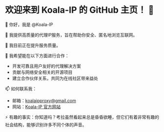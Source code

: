 # 欢迎来到 Koala-IP 的 GitHub 主页！ 🐨  

👋 你好，我是 @Koala-IP  

👀 我提供高质量的代理IP服务，旨在帮助你安全、匿名地浏览互联网。  

🌱 我目前正在提升服务质量。  

💞️ 我希望能在以下方面进行合作：  
- 开发可靠且用户友好的代理解决方案  
- 贡献与网络安全相关的开源项目  
- 建立合作伙伴关系，共同为在线社区带来益处  

📫 如何联系我：  
- 邮箱：koalaipproxy@gmail.com  
- 网站：[Koala-IP 官方网站](https://www.koala-ip.com)  

⚡ 有趣的事实：你知道吗？考拉虽然看起来总是昏昏欲睡，但它们有着非常有趣的社会结构，能够识别许多不同个体的声音。  

<!---  
Koala-IP/Koala-IP 是一个特别的仓库，因为其 `README.md` 文件会显示在你的 GitHub 个人资料上。  
你可以点击预览链接查看你的更改。  
--->
